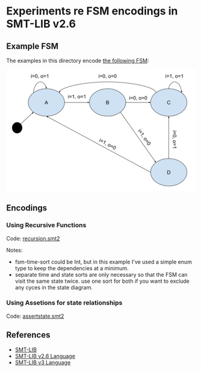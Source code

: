 # Experiments re FSM encodings in SMT-LIB v2.6

## Example FSM

The examples in this directory encode [the following FSM](https://docs.google.com/drawings/d/1QGgbEbWqsTUjZAK_6Z1cvZ7agTt5wBebzSxtO6gL6q0):

![FSM State Chart](example_fsm.svg)

## Encodings

### Using Recursive Functions

Code: [recursion.smt2](recursion.smt2)

Notes:
- fsm-time-sort could be Int, but in this example I've used a simple enum type to keep the dependencies at a minimum.
- separate time and state sorts are only necessary so that the FSM can visit the same state twice. use one sort for both if you want to exclude any cyces in the state diagram.


### Using Assetions for state relationships

Code: [assertstate.smt2](assertstate.smt2)

## References

- [SMT-LIB](http://smtlib.cs.uiowa.edu/)
- [SMT-LIB v2.6 Language](http://smtlib.cs.uiowa.edu/papers/smt-lib-reference-v2.6-r2021-05-12.pdf)
- [SMT-LIB v3 Language](http://smtlib.cs.uiowa.edu/version3.shtml)
